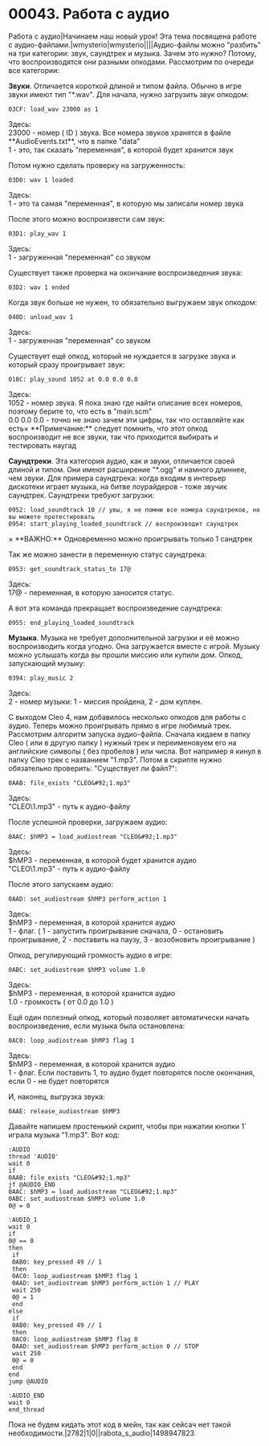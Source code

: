 # 00043. Работа с аудио

Работа с аудио|Начинаем наш новый урок! Эта тема посвящена работе с аудио-файлами.|wmysterio|wmysterio||||Аудио-файлы можно "разбить" на три категории: звук, саундтрек и музыка. Зачем это нужно? Потому, что воспроизводятся они разными опкодами. Рассмотрим по очереди все категории:

**Звуки**. Отличается короткой длиной и типом файла. Обычно в игре звуки имеют тип "\*.wav". Для начала, нужно загрузить звук опкодом:

```
03CF: load_wav 23000 as 1
```

Здесь:\
23000 - номер ( ID ) звука. Все номера звуков хранятся в файле \*\*AudioEvents.txt\*\*, что в папке "data"\
1 - это, так сказать "переменная", в которой будет хранится звук

Потом нужно сделать проверку на загруженность:

```
03D0: wav 1 loaded
```

Здесь:\
1 - это та самая "переменная", в которую мы записали номер звука

После этого можно воспроизвести сам звук:

```
03D1: play_wav 1
```

Здесь:\
1 - загруженная "переменная" со звуком

Существует также проверка на окончание воспроизведения звука:

```
03D2: wav 1 ended
```

Когда звук больше не нужен, то обязательно выгружаем звук опкодом:

```
040D: unload_wav 1
```

Здесь:\
1 - загруженная "переменная" со звуком

Существует ещё опкод, который не нуждается в загрузке звука и который сразу проигрывает звук:

```
018C: play_sound 1052 at 0.0 0.0 0.0
```

Здесь:\
1052 - номер звука. Я пока знаю где найти описание всех номеров, поэтому берите то, что есть в "main.scm"\
0.0 0.0 0.0 - точно не знаю зачем эти цифры, так что оставляйте как есть× \*\*Примечание:\*\* следует помнить, что этот опкод воспроизводит не все звуки, так что приходится выбирать и тестировать наугад

**Саундтреки**. Эта категория аудио, как и звуки, отличается своей длиной и типом. Они имеют расширение "\*.ogg" и намного длиннее, чем звуки. Для примера саундтрека: когда входим в интерьер дискотеки играет музыка, на битве лоурайдеров - тоже звучик саундтрек. Саундтреки требуют загрузки:

```
0952: load_soundtrack 10 // увы, я не помню все номера саундтреков, но вы можете протестировать
0954: start_playing_loaded_soundtrack // воспроизводит саундтрек
```

× \*\*ВАЖНО:\*\* Одновременно можно проигрывать только 1 сандтрек

Так же можно занести в переменную статус саундтрека:

```
0953: get_soundtrack_status_to 17@
```

Здесь:\
17@ - переменная, в которую заносится статус.

А вот эта команда прекращает воспроизведение саундтрека:

```
0955: end_playing_loaded_soundtrack
```

**Музыка**. Музыка не требует дополнительной загрузки и её можно воспроизводить когда угодно. Она загружается вместе с игрой. Музыку можно услышать когда вы прошли миссию или купили дом. Опкод, запускающий музыку:

```
0394: play_music 2
```

Здесь:\
2 - номер музыки: 1 - миссия пройдена, 2 - дом куплен.

С выходом Cleo 4, нам добавилось несколько опкодов для работы с аудио. Теперь можно проигрывать прямо в игре любимый трек. Рассмотрим алгоритм запуска аудио-файла. Сначала кидаем в папку Cleo ( или в другую папку ) нужный трек и переименовуем его на английские символы ( без пробелов ) или числа. Вот например я кинул в папку Cleo трек с названием "1.mp3". Потом в скрипте нужно обязательно проверить: "Существует ли файл?":

```
0AAB: file_exists "CLEO&#92;1.mp3"
```

Здесь:\
"CLEO\1.mp3" - путь к аудио-файлу

После успешной проверки, загружаем аудио:

```
0AAC: $hMP3 = load_audiostream "CLEO&#92;1.mp3"
```

Здесь:\
$hMP3 - переменная, в которой будет хранится аудио\
"CLEO\1.mp3" - путь к аудио-файлу

После этого запускаем аудио:

```
0AAD: set_audiostream $hMP3 perform_action 1
```

Здесь:\
$hMP3 - переменная, в которой хранится аудио\
1 - флаг. ( 1 - запустить проигрывание сначала, 0 - остановить проигрывание, 2 - поставить на паузу, 3 - возобновить проигрывание )

Опкод, регулирующий громкость аудио в игре:

```
0ABC: set_audiostream $hMP3 volume 1.0
```

Здесь:\
$hMP3 - переменная, в которой хранится аудио\
1.0 - громкость ( от 0.0 до 1.0 )

Ещё один полезный опкод, который позволяет автоматически начать воспроизведение, если музыка была остановлена:

```
0AC0: loop_audiostream $hMP3 flag 1
```

Здесь:\
$hMP3 - переменная, в которой хранится аудио\
1 - флаг. Если поставить 1, то аудио будет повторятся после окончания, если 0 - не будет повторятся

И, наконец, выгрузка звука:

```
0AAE: release_audiostream $hMP3
```

Давайте напишем простенький скрипт, чтобы при нажатии кнопки 1\` играла музыка "1.mp3". Вот код:

```
:AUDIO
thread 'AUDIO'
wait 0
if
0AAB: file_exists "CLEO&#92;1.mp3"
jf @AUDIO_END
0AAC: $hMP3 = load_audiostream "CLEO&#92;1.mp3"
0ABC: set_audiostream $hMP3 volume 1.0
0@ = 0

:AUDIO_1
wait 0
if
0@ == 0
then
 if
 0AB0: key_pressed 49 // 1
 then
 0AC0: loop_audiostream $hMP3 flag 1
 0AAD: set_audiostream $hMP3 perform_action 1 // PLAY
 wait 250
 0@ = 1
 end
else
 if
 0AB0: key_pressed 49 // 1
 then
 0AC0: loop_audiostream $hMP3 flag 0
 0AAD: set_audiostream $hMP3 perform_action 0 // STOP
 wait 250
 0@ = 0
 end
end
jump @AUDIO

:AUDIO_END
wait 0
end_thread
```

Пока не будем кидать этот код в мейн, так как сейсач нет такой необходимости.|2782|1|0||rabota\_s\_audio|1498947823
